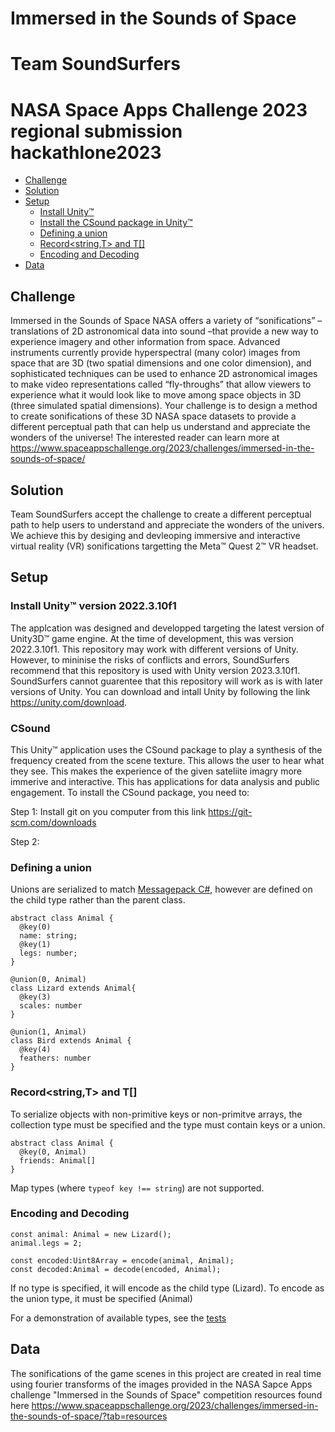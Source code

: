 # Immersed in the Sounds of Space 
# Team SoundSurfers
# NASA Space Apps Challenge 2023 regional submission hackathlone2023

- [Challenge](#challenge)
- [Solution](#solution)
- [Setup](#setup)
  * [Install Unity™ ](#downloadUnity)
  * [Install the CSound package in Unity™](#csound)
  * [Defining a union](#defining-a-union)
  * [Record<string,T> and T[]](#record-string-t--and-t--)
  * [Encoding and Decoding](#encoding-and-decoding)
- [Data](#data)

## Challenge
Immersed in the Sounds of Space 
NASA offers a variety of “sonifications” – translations of 2D astronomical data into sound –that provide a new way to experience imagery and other information from space. Advanced instruments currently provide hyperspectral (many color) images from space that are 3D (two spatial dimensions and one color dimension), and sophisticated techniques can be used to enhance 2D astronomical images to make video representations called “fly-throughs” that allow viewers to experience what it would look like to move among space objects in 3D (three simulated spatial dimensions). Your challenge is to design a method to create sonifications of these 3D NASA space datasets to provide a different perceptual path that can help us understand and appreciate the wonders of the universe!
The interested reader can learn more at https://www.spaceappschallenge.org/2023/challenges/immersed-in-the-sounds-of-space/

## Solution
Team SoundSurfers accept the challenge to create a different perceptual path to help users to understand and appreciate the wonders of the univers. We achieve this by desiging and devleoping immersive and interactive virtual reality (VR) sonifications targetting the Meta™ Quest 2™ VR headset.

## Setup

### Install Unity™ version 2022.3.10f1
The applcation was designed and developped targeting the latest version of Unity3D™ game engine. At the time of development, this was version 2022.3.10f1. This repository may work with different versions of Unity. However, to mininise the risks of conflicts and errors, SoundSurfers recommend that this repository is used with Unity version 2023.3.10f1. SoundSurfers cannot guarentee that this repository will work as is with later versions of Unity. You can download and intall Unity by following the link https://unity.com/download.

### CSound
This Unity™ application uses the CSound package to play a synthesis of the frequency created from the scene texture. This allows the user to hear what they see. This makes the experience of the given sateliite imagry more immerive and interactive. This has applications for data analysis and public engagement. 
To install the CSound package, you need to:

Step 1: Install git on you computer from this link https://git-scm.com/downloads

Step 2: 


### Defining a union
Unions are serialized to match [Messagepack C#](https://github.com/neuecc/MessagePack-CSharp#union), however are defined on the child type rather than the parent class.

```
abstract class Animal {
  @key(0)
  name: string;
  @key(1)
  legs: number;
}

@union(0, Animal)
class Lizard extends Animal{
  @key(3)
  scales: number
}

@union(1, Animal)
class Bird extends Animal {
  @key(4)
  feathers: number
}
```

### Record<string,T> and T[]
To serialize objects with non-primitive keys or non-primitve arrays, the collection type must be specified and the type must contain keys or a union.
```
abstract class Animal {
  @key(0, Animal)
  friends: Animal[]
}
```

Map types (where `typeof key !== string`) are not supported.

### Encoding and Decoding
```
const animal: Animal = new Lizard();
animal.legs = 2;

const encoded:Uint8Array = encode(animal, Animal);
const decoded:Animal = decode(encoded, Animal);
```
If no type is specified, it will encode as the child type (Lizard).
To encode as the union type, it must be specified (Animal)

For a demonstration of available types, see the [tests](https://github.com/camnewnham/msgpack-decorators/blob/main/tests/index.test.ts)

## Data
The sonifications of the game scenes in this project are created in real time using fourier transforms of the images provided in the NASA Sapce Apps challenge "Immersed in the Sounds of Space" competition resources found here https://www.spaceappschallenge.org/2023/challenges/immersed-in-the-sounds-of-space/?tab=resources 
